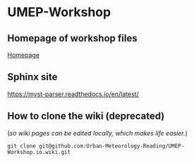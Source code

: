 # UMEP-Workshop

## Homepage of workshop files
[Homepage](docs/Home.md)

## Sphinx site

https://myst-parser.readthedocs.io/en/latest/

## How to clone the wiki (deprecated)

(*so wiki pages can be edited locally, which makes life easier.*)
```shell
git clone git@github.com:Urban-Meteorology-Reading/UMEP-Workshop.io.wiki.git

```
